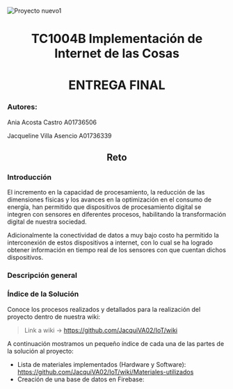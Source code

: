 ![Proyecto nuevo1](https://user-images.githubusercontent.com/118231871/203669146-d15043c2-b5e9-40fa-8c28-b3f257cf0278.png)
<h1 align="center"> TC1004B Implementación de Internet de las Cosas </h1>
<h1 align="center"> ENTREGA FINAL </h1>
<h3 align="left"> Autores: </h3> 
Ania Acosta Castro A01736506   

Jacqueline Villa Asencio A01736339  


<h2 align="center"> Reto </h2> 
<h3 align="left"> Introducción </h3> 
El incremento en la capacidad de procesamiento, la reducción de las dimensiones físicas y los avances en la optimización en el consumo de energía, han permitido que dispositivos de procesamiento digital se integren con sensores en diferentes procesos, habilitando la transformación digital de nuestra sociedad.

Adicionalmente la conectividad de datos a muy bajo costo ha permitido la interconexión  de estos dispositivos a internet, con lo cual se ha logrado obtener información en tiempo real de los sensores con que cuentan dichos dispositivos.


<h3 align="left"> Descripción general </h3>


<h3 align="left"> Índice de la Solución </h3> 
Conoce los procesos realizados y detallados para la realización del proyecto dentro de nuestra wiki:

> Link a wiki -> https://github.com/JacquiVA02/IoT/wiki

A continuación mostramos un pequeño índice de cada una de las partes de la solución al proyecto:

* Lista de materiales implementados (Hardware y Software): https://github.com/JacquiVA02/IoT/wiki/Materiales-utilizados
* Creación de una base de datos en Firebase: 


